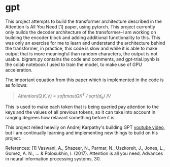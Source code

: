 # gpt

This project attempts to build the transformer architecture described in the Attention Is All You Need [1] paper, using pytorch. This project currently only builds the decoder architecture of the transformer–I am working on building the encoder block and adding additional functionality to this. This was only an exercise for me to learn and understand the architecture behind the transformer, in practice, this code is slow and while it is able to make output that is more meaningful than random characters, the output is not usable. bigram.py contains the code and comments, and gpt-trial.ipynb is the colab notebook I used to train the model, to make use of GPU acceleration. 

The important equation from this paper which is implemented in the code is as follows:

> _Attention(Q,K,V) = softmax(QK<sup>T</sup> / sqrt(d<sub>k</sub>) )V_

This is used to make each token that is being queried pay attention to the keys and the values of all previous tokens, so it can take into account in ranging degrees how relavant something before it is.

This project relied heavily on Andrej Karpathy's building GPT [youtube video](https://www.youtube.com/watch?v=kCc8FmEb1nY), but I am continually learning and implementing new things to build on his project.


References:
[1] Vaswani, A., Shazeer, N., Parmar, N., Uszkoreit, J., Jones, L., Gomez, A. N., ... & Polosukhin, I. (2017). Attention is all you need. Advances in neural information processing systems, 30.
